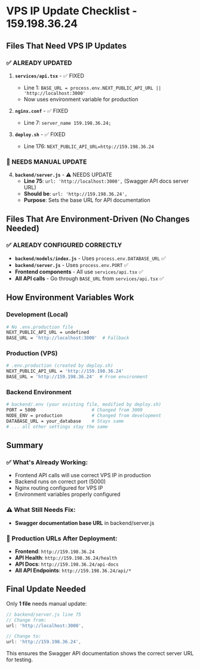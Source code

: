 # VPS IP Update Checklist - 159.198.36.24

## Files That Need VPS IP Updates

### ✅ ALREADY UPDATED
1. **`services/api.tsx`** - ✅ FIXED
   - Line 1: `BASE_URL = process.env.NEXT_PUBLIC_API_URL || 'http://localhost:3000'`
   - Now uses environment variable for production

2. **`nginx.conf`** - ✅ FIXED
   - Line 7: `server_name 159.198.36.24;`

3. **`deploy.sh`** - ✅ FIXED  
   - Line 176: `NEXT_PUBLIC_API_URL=http://159.198.36.24`

### 🔧 NEEDS MANUAL UPDATE

4. **`backend/server.js`** - ⚠️ NEEDS UPDATE
   - **Line 75**: `url: 'http://localhost:3000',` (Swagger API docs server URL)
   - **Should be**: `url: 'http://159.198.36.24',`
   - **Purpose**: Sets the base URL for API documentation

## Files That Are Environment-Driven (No Changes Needed)

### ✅ ALREADY CONFIGURED CORRECTLY
- **`backend/models/index.js`** - Uses `process.env.DATABASE_URL` ✅
- **`backend/server.js`** - Uses `process.env.PORT` ✅  
- **Frontend components** - All use `services/api.tsx` ✅
- **All API calls** - Go through `BASE_URL` from `services/api.tsx` ✅

## How Environment Variables Work

### Development (Local)
```bash
# No .env.production file
NEXT_PUBLIC_API_URL = undefined
BASE_URL = 'http://localhost:3000'  # Fallback
```

### Production (VPS)
```bash
# .env.production (created by deploy.sh)
NEXT_PUBLIC_API_URL = 'http://159.198.36.24'
BASE_URL = 'http://159.198.36.24'  # From environment
```

### Backend Environment
```bash
# backend/.env (your existing file, modified by deploy.sh)
PORT = 5000                     # Changed from 3000
NODE_ENV = production           # Changed from development
DATABASE_URL = your_database    # Stays same
# ... all other settings stay the same
```

## Summary

### ✅ What's Already Working:
- Frontend API calls will use correct VPS IP in production
- Backend runs on correct port (5000)
- Nginx routing configured for VPS IP
- Environment variables properly configured

### ⚠️ What Still Needs Fix:
- **Swagger documentation base URL** in backend/server.js

### 🎯 Production URLs After Deployment:
- **Frontend**: `http://159.198.36.24`
- **API Health**: `http://159.198.36.24/health`  
- **API Docs**: `http://159.198.36.24/api-docs`
- **All API Endpoints**: `http://159.198.36.24/api/*`

## Final Update Needed

Only **1 file** needs manual update:
```javascript
// backend/server.js line 75
// Change from:
url: 'http://localhost:3000',

// Change to:
url: 'http://159.198.36.24',
```

This ensures the Swagger API documentation shows the correct server URL for testing.
